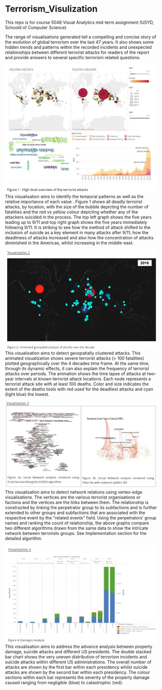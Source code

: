 # Terrorism_Visulization
 
This repo is for course 5048 Visual Analytics mid-term assignment (USYD, Schoold of Computer Science) 

The range of visualisations generated tell a compelling and concise story of the evolution of global terrorism over the last 47 years. It also shows some hidden trends and patterns within the recorded incidents and unexpected relationships between different terrorist attacks for readers of the report and provide answers to several specific terrorism related questions.


![image](https://github.com/FredericChai/Terrorism_Visulization/blob/master/scr/1.jpg)
This visualisation aims to identify the temporal patterns as well as the relative importance of each value . Figure 1 shows all deadly terrorist attacks, by location, with the size of the bubble depicting the number of fatalities and the red vs yellow colour depicting whether any of the attackers suicided in the process. The top left graph shows the five years leading up to 9/11 and top right graph shows the five years immediately following 9/11. It is striking to see how the method of attack shifted to the inclusion of suicide as a key element in many attacks after 9/11; how the deadliness of attacks increased and also how the concentration of attacks diminished in the Americas, whilst increasing in the middle-east.

![image](https://github.com/FredericChai/Terrorism_Visulization/blob/master/scr/scr/4.png)
This visualisation aims to detect geospatially clustered attacks. This animated visualization shows severe terrorist attacks (> 100 fatalities) plotted geographically over the 4 decades time frame. At the same time, through its dynamic effects, it can also explain the frequency of terrorist attacks over periods. The animation shows the time lapse of attacks at two-year intervals at known terrorist attack locations. Each node represents a terrorist attack site with at least 100 deaths. Color and size indicates the extent of the deaths tools with red used for the deadliest attacks and cyan (light blue) the lowest.

![image](https://github.com/FredericChai/Terrorism_Visulization/blob/master/scr/2.png)
This visualisation aims to detect network relations using vertex-edge visualisations. The vertices are the various terrorist organisations or factions and the vertices are the links between them. The relationship is constructed by linking the perpetrator group to its subfactions and is further extended to other groups and subfactions that are associated with the respective event by the “related events” field. Using the perpetrators’ group names and ranking the count of relationship, the above graphs compare two different algorithms drawn from the same data to show the intricate network between terrorists groups. See Implementation section for the detailed algorithm.

![image](https://github.com/FredericChai/Terrorism_Visulization/blob/master/scr/3.png)
This visualisation aims to address the advance analysis between property damage, suicide attacks and different US presidents. The double stacked bar chart shows the very uneven distribution of terrorism incidents and suicide attacks within different US administrations. The overall number of attacks are shown by the first bar within each presidency whilst suicide attacks are shown by the second bar within each presidency. The colour sections within each bar represents the severity of the property damage caused ranging from negligible (blue) to catastrophic (red).
